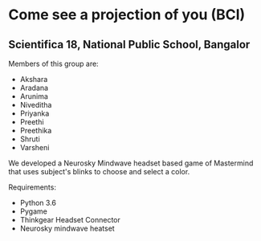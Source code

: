 # Come see a projection of you (BCI)
## Scientifica 18, National Public School, Bangalor

Members of this group are:
* Akshara
* Aradana
* Arunima
* Niveditha
* Priyanka
* Preethi
* Preethika
* Shruti
* Varsheni

We developed a Neurosky Mindwave headset based game of Mastermind that uses subject's blinks to choose and select a color.

Requirements:

* Python 3.6
* Pygame
* Thinkgear Headset Connector 
* Neurosky mindwave heatset

